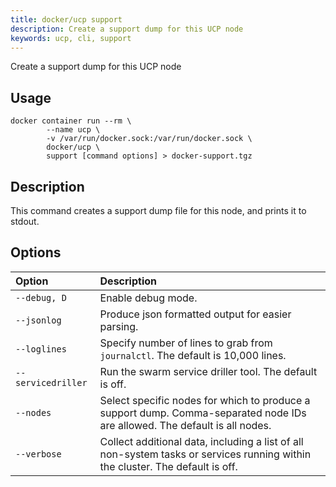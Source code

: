 ```yaml
---
title: docker/ucp support
description: Create a support dump for this UCP node
keywords: ucp, cli, support
---
```


Create a support dump for this UCP node

## Usage

```
docker container run --rm \
        --name ucp \
        -v /var/run/docker.sock:/var/run/docker.sock \
        docker/ucp \
        support [command options] > docker-support.tgz
```

## Description

This command creates a support dump file for this node, and prints it to stdout.

## Options

| Option                    | Description                |
|:--------------------------|:---------------------------|
|`--debug, D`|Enable debug mode.|
|`--jsonlog`|Produce json formatted output for easier parsing.|
|`--loglines`|Specify number of lines to grab from `journalctl`. The default is 10,000 lines.|
|`--servicedriller`|Run the swarm service driller tool.  The default is off.|
|`--nodes`|Select specific nodes for which to produce a support dump. Comma-separated node IDs are allowed. The default is all nodes.|
|`--verbose`|Collect additional data, including a list of all non-system tasks or services running within the cluster. The default is off.|

